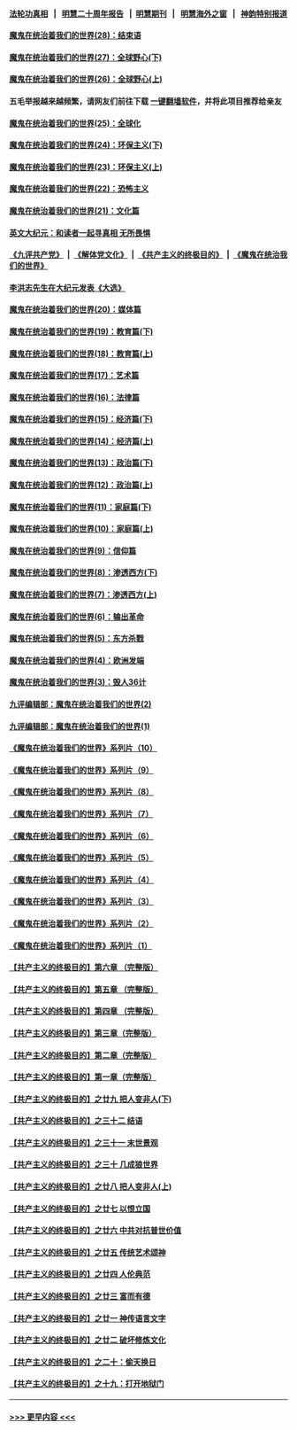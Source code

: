 #### [法轮功真相](https://github.com/gfw-breaker/truth/blob/master/README.md?t=0) &nbsp;&nbsp;|&nbsp;&nbsp; [明慧二十周年报告](https://github.com/gfw-breaker/mh-reports/blob/master/README.md?t=0) &nbsp;&nbsp;|&nbsp;&nbsp;[明慧期刊](https://github.com/gfw-breaker/mh-qikan) &nbsp;&nbsp;|&nbsp;&nbsp; [明慧海外之窗](https://github.com/gfw-breaker/mh-news/blob/master/README.md?t=0) &nbsp;&nbsp;|&nbsp;&nbsp; [神韵特别报道](https://github.com/gfw-breaker/mh-news/blob/master/shenyun.md?t=0)
#### [魔鬼在统治着我们的世界(28)：结束语](../pages/nsc422/n10936246.md?t=06282252) 
#### [魔鬼在统治着我们的世界(27)：全球野心(下)](../pages/nsc422/n10928319.md?t=06282252) 
#### [魔鬼在统治着我们的世界(26)：全球野心(上)](../pages/nsc422/n10900318.md?t=06282252) 
#### 五毛举报越来越频繁，请网友们前往下载 [一键翻墙软件](https://github.com/gfw-breaker/ssr-accounts)，并将此项目推荐给亲友
#### [魔鬼在统治着我们的世界(25)：全球化](../pages/nsc422/n10788205.md?t=06282252) 
#### [魔鬼在统治着我们的世界(24)：环保主义(下)](../pages/nsc422/n10695307.md?t=06282252) 
#### [魔鬼在统治着我们的世界(23)：环保主义(上)](../pages/nsc422/n10688613.md?t=06282252) 
#### [魔鬼在统治着我们的世界(22)：恐怖主义](../pages/nsc422/n10614727.md?t=06282252) 
#### [魔鬼在统治着我们的世界(21)：文化篇](../pages/nsc422/n10597706.md?t=06282252) 
#### [英文大纪元：和读者一起寻真相 无所畏惧](../pages/nsc422/n12542027.md?t=06282252) 
#### [《九评共产党》](https://github.com/begood0513/9ping.md/blob/master/README.md) &nbsp;|&nbsp; [《解体党文化》](../../../../jtdwh.md/blob/master/README.md)  &nbsp;|&nbsp; [《共产主义的终极目的》](../../../../gczydzjmd.md/blob/master/README.md) &nbsp;|&nbsp; [《魔鬼在统治我们的世界》](../../../../mgztzwmdsj.md/blob/master/README.md) 
#### [李洪志先生在大纪元发表《大选》](../pages/nsc422/n12534746.md?t=06282252) 
#### [魔鬼在统治着我们的世界(20)：媒体篇](../pages/nsc422/n10586579.md?t=06282252) 
#### [魔鬼在统治着我们的世界(19)：教育篇(下)](../pages/nsc422/n10564808.md?t=06282252) 
#### [魔鬼在统治着我们的世界(18)：教育篇(上)](../pages/nsc422/n10526970.md?t=06282252) 
#### [魔鬼在统治着我们的世界(17)：艺术篇](../pages/nsc422/n10499093.md?t=06282252) 
#### [魔鬼在统治着我们的世界(16)：法律篇](../pages/nsc422/n10485969.md?t=06282252) 
#### [魔鬼在统治着我们的世界(15)：经济篇(下)](../pages/nsc422/n10469975.md?t=06282252) 
#### [魔鬼在统治着我们的世界(14)：经济篇(上)](../pages/nsc422/n10457370.md?t=06282252) 
#### [魔鬼在统治着我们的世界(13)：政治篇(下)](../pages/nsc422/n10448270.md?t=06282252) 
#### [魔鬼在统治着我们的世界(12)：政治篇(上)](../pages/nsc422/n10444576.md?t=06282252) 
#### [魔鬼在统治着我们的世界(11)：家庭篇(下)](../pages/nsc422/n10440961.md?t=06282252) 
#### [魔鬼在统治着我们的世界(10)：家庭篇(上)](../pages/nsc422/n10435448.md?t=06282252) 
#### [魔鬼在统治着我们的世界(9)：信仰篇](../pages/nsc422/n10432159.md?t=06282252) 
#### [魔鬼在统治着我们的世界(8)：渗透西方(下)](../pages/nsc422/n10429603.md?t=06282252) 
#### [魔鬼在统治着我们的世界(7)：渗透西方(上)](../pages/nsc422/n10426013.md?t=06282252) 
#### [魔鬼在统治着我们的世界(6)：输出革命](../pages/nsc422/n10421536.md?t=06282252) 
#### [魔鬼在统治着我们的世界(5)：东方杀戮](../pages/nsc422/n10417707.md?t=06282252) 
#### [魔鬼在统治着我们的世界(4)：欧洲发端](../pages/nsc422/n10414890.md?t=06282252) 
#### [魔鬼在统治着我们的世界(3)：毁人36计](../pages/nsc422/n10411583.md?t=06282252) 
#### [九评编辑部：魔鬼在统治着我们的世界(2)](../pages/nsc422/n10410036.md?t=06282252) 
#### [九评编辑部：魔鬼在统治着我们的世界(1)](../pages/nsc422/n10406825.md?t=06282252) 
#### [《魔鬼在统治着我们的世界》系列片（10）](../pages/nsc422/n12292670.md?t=06282252) 
#### [《魔鬼在统治着我们的世界》系列片（9）](../pages/nsc422/n12290859.md?t=06282252) 
#### [《魔鬼在统治着我们的世界》系列片（8）](../pages/nsc422/n12287445.md?t=06282252) 
#### [《魔鬼在统治着我们的世界》系列片（7）](../pages/nsc422/n12283425.md?t=06282252) 
#### [《魔鬼在统治着我们的世界》系列片（6）](../pages/nsc422/n12282314.md?t=06282252) 
#### [《魔鬼在统治着我们的世界》系列片（5）](../pages/nsc422/n12281419.md?t=06282252) 
#### [《魔鬼在统治着我们的世界》系列片（4）](../pages/nsc422/n12274024.md?t=06282252) 
#### [《魔鬼在统治着我们的世界》系列片（3）](../pages/nsc422/n12271322.md?t=06282252) 
#### [《魔鬼在统治着我们的世界》系列片（2）](../pages/nsc422/n12269049.md?t=06282252) 
#### [《魔鬼在统治着我们的世界》系列片（1）](../pages/nsc422/n12267575.md?t=06282252) 
#### [【共产主义的终极目的】第六章 （完整版）](../pages/nsc422/n11428913.md?t=06282252) 
#### [【共产主义的终极目的】第五章 （完整版）](../pages/nsc422/n11428912.md?t=06282252) 
#### [【共产主义的终极目的】第四章 （完整版）](../pages/nsc422/n11428907.md?t=06282252) 
#### [【共产主义的终极目的】第三章（完整版）](../pages/nsc422/n11428848.md?t=06282252) 
#### [【共产主义的终极目的】第二章（完整版）](../pages/nsc422/n11428831.md?t=06282252) 
#### [【共产主义的终极目的】第一章（完整版）](../pages/nsc422/n11417651.md?t=06282252) 
#### [【共产主义的终极目的】之廿九 把人变非人(下)](../pages/nsc422/n11344140.md?t=06282252) 
#### [【共产主义的终极目的】之三十二 结语](../pages/nsc422/n11360535.md?t=06282252) 
#### [【共产主义的终极目的】之三十一 末世景观](../pages/nsc422/n11351129.md?t=06282252) 
#### [【共产主义的终极目的】之三十 几成狼世界](../pages/nsc422/n11348280.md?t=06282252) 
#### [【共产主义的终极目的】之廿八 把人变非人(上)](../pages/nsc422/n11340492.md?t=06282252) 
#### [【共产主义的终极目的】之廿七 以恨立国](../pages/nsc422/n11336944.md?t=06282252) 
#### [【共产主义的终极目的】之廿六 中共对抗普世价值](../pages/nsc422/n11324785.md?t=06282252) 
#### [【共产主义的终极目的】之廿五 传统艺术颂神](../pages/nsc422/n11296396.md?t=06282252) 
#### [【共产主义的终极目的】之廿四 人伦典范](../pages/nsc422/n11296397.md?t=06282252) 
#### [【共产主义的终极目的】之廿三 富而有德](../pages/nsc422/n11283598.md?t=06282252) 
#### [【共产主义的终极目的】之廿一 神传语言文字](../pages/nsc422/n11263265.md?t=06282252) 
#### [【共产主义的终极目的】之廿二 破坏修炼文化](../pages/nsc422/n11245728.md?t=06282252) 
#### [【共产主义的终极目的】之二十：偷天换日](../pages/nsc422/n11238846.md?t=06282252) 
#### [【共产主义的终极目的】之十九：打开地狱门](../pages/nsc422/n11206376.md?t=06282252) 

----
#### [ >>> 更早内容 <<< ](../indexes/nsc422-earlier.md)
